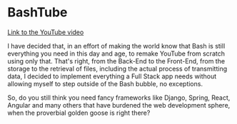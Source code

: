 # BashTube

[Link to the YouTube video](https://youtu.be/b_WGoPaNPMY)

I have decided that, in an effort of making the world know that Bash is still everything you need in this day and age, to remake YouTube from scratch using only that. That's right, from the Back-End to the Front-End, from the storage to the retrieval of files, including the actual process of transmitting data, I decided to implement everything a Full Stack app needs without allowing myself to step outside of the Bash bubble, no exceptions.

So, do you still think you need fancy frameworks like Django, Spring, React, Angular and many others that have burdened the web development sphere, when the proverbial golden goose is right there?